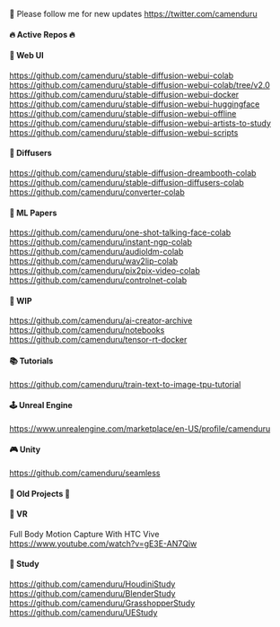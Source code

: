 🐣 Please follow me for new updates https://twitter.com/camenduru

#### 🔥 Active Repos 🔥

#### 🧿 Web UI
https://github.com/camenduru/stable-diffusion-webui-colab <br />
https://github.com/camenduru/stable-diffusion-webui-colab/tree/v2.0 <br />
https://github.com/camenduru/stable-diffusion-webui-docker <br />
https://github.com/camenduru/stable-diffusion-webui-huggingface <br />
https://github.com/camenduru/stable-diffusion-webui-offline <br />
https://github.com/camenduru/stable-diffusion-webui-artists-to-study <br />
https://github.com/camenduru/stable-diffusion-webui-scripts <br />

#### 🧨 Diffusers
https://github.com/camenduru/stable-diffusion-dreambooth-colab <br />
https://github.com/camenduru/stable-diffusion-diffusers-colab <br />
https://github.com/camenduru/converter-colab <br />

#### 🎈 ML Papers
https://github.com/camenduru/one-shot-talking-face-colab <br />
https://github.com/camenduru/instant-ngp-colab <br />
https://github.com/camenduru/audioldm-colab <br />
https://github.com/camenduru/wav2lip-colab <br />
https://github.com/camenduru/pix2pix-video-colab <br />
https://github.com/camenduru/controlnet-colab <br />

#### 🚦 WIP
https://github.com/camenduru/ai-creator-archive <br />
https://github.com/camenduru/notebooks <br />
https://github.com/camenduru/tensor-rt-docker <br />

#### 📚 Tutorials
https://github.com/camenduru/train-text-to-image-tpu-tutorial <br />

#### 🕹 Unreal Engine
https://www.unrealengine.com/marketplace/en-US/profile/camenduru

#### 🎮 Unity
https://github.com/camenduru/seamless <br />

#### 🧯 Old Projects 🧯

#### 🥽 VR 
Full Body Motion Capture With HTC Vive<br />
https://www.youtube.com/watch?v=gE3E-AN7Qiw <br />

#### 👾 Study
https://github.com/camenduru/HoudiniStudy <br />
https://github.com/camenduru/BlenderStudy <br />
https://github.com/camenduru/GrasshopperStudy <br />
https://github.com/camenduru/UEStudy <br />
